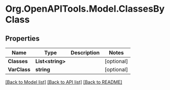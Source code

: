 # Org.OpenAPITools.Model.ClassesByClass

## Properties

Name | Type | Description | Notes
------------ | ------------- | ------------- | -------------
**Classes** | **List&lt;string&gt;** |  | [optional] 
**VarClass** | **string** |  | [optional] 

[[Back to Model list]](../README.md#documentation-for-models) [[Back to API list]](../README.md#documentation-for-api-endpoints) [[Back to README]](../README.md)

